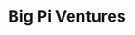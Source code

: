 ---
layout: firm_page
title: "Big Pi Ventures"
id: "bigpi.vc"
permalink: "/bigpiventuresbigpi.vc/"
website: "https://bigpi.vc"
offices: "Athens (Greece), Luxembourg (Luxembourg)"
investment_stages: "Seed, Series A"
portfolio_companies: "TileDB"
portfolio_link: "https://bigpi.vc/portfolio"
investment_markets: "data analytics/databases, IoT, hardware, materials, health, business processes, media, hardware products"
founded_year: "2017"
description: "Big Pi Ventures partners with teams developing exceptional technologies or ingenious business models. They invest in opportunities to improve lives or transform industries, providing capital and advice. They are based in Greece but target global markets."
linkedin: "https://www.linkedin.com/company/big-pi"
twitter: "https://twitter.com/bigpivc"
instagram: ""
team_page: ""
investor_type: "Venture Capital"
crunchbase: "https://www.crunchbase.com/organization/big-pi-ventures"
pitchbook: "https://pitchbook.com/profiles/investor/234999-37"

# SEO Optimization
meta_title: "Big Pi Ventures - VC Firm - projectstartups.com"
meta_description: "Big Pi Ventures, Big Pi Ventures partners with teams developing exceptional technologies or ingenious business models. They invest in opportunities to improve lives or..."
meta_keywords: "Big Pi Ventures, data analytics/databases, IoT, hardware, materials, health, business processes, media, hardware products, VC firm, venture capital, startup investor, projectstartups.com"
canonical_url: "https://vc.projectstartups.com/bigpiventuresbigpi.vc/"
---